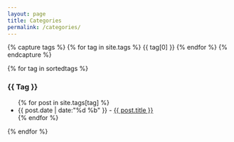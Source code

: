 ```yaml
---
layout: page
title: Categories
permalink: /categories/
---
```


{% capture tags %}
  {% for tag in site.tags %}
    {{ tag[0] }}
  {% endfor %}
{% endcapture %}


{% for tag in sortedtags %}
  <h3 style='text-transform: capitalize;' id="{{ tag }}">{{ tag }}</h3>
  <ul>
  {% for post in site.tags[tag] %}
    <li class="entry-content"><time>{{ post.date | date:"%d %b" }}</time> - <a href="{{ post.url }}">{{ post.title }}</a></li>
  {% endfor %}
  </ul>
{% endfor %}
